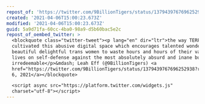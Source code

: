 ```yaml
---
repost_of: 'https://twitter.com/9BillionTigers/status/1379439767696252938'
created: '2021-04-06T15:00:23.673Z'
modified: '2021-04-06T15:00:23.673Z'
guid: 5a9d71fa-60cc-4ba0-98a9-d5b60bac5e2c
repost_of_oembed_twitter: >
  <blockquote class="twitter-tweet"><p lang="en" dir="ltr">the way TERFs have
  cultivated this abusive digital space which encourages talented wonderful
  beautiful delightful trans women to waste hours and hours of their valuable
  lives on self-defense against the most absolutely absurd and inane bullshit...
  irredeemable</p>&mdash; Leah Eff (@9BillionTigers) <a
  href="https://twitter.com/9BillionTigers/status/1379439767696252938?ref_src=twsrc%5Etfw">April
  6, 2021</a></blockquote>

  <script async src="https://platform.twitter.com/widgets.js"
  charset="utf-8"></script>
---
```

 
